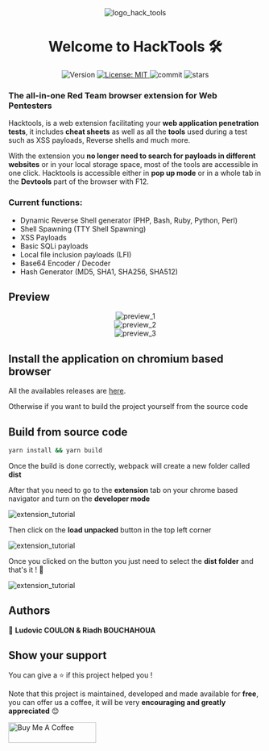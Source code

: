 <div align="center">
	<img alt="logo_hack_tools" src="https://i.imgur.com/evnvda2.png" />
<h1>Welcome to HackTools 🛠</h1>
<p>
  <img alt="Version" src="https://img.shields.io/badge/version-0.1.0-blue.svg?cacheSeconds=2592000" />
  <a href="#" target="_blank">
    <img alt="License: MIT" src="https://img.shields.io/badge/License-MIT-yellow.svg" />
  </a>
  <img alt="commit" src="https://img.shields.io/github/last-commit/LasCC/Hack-Tools" />
  <img alt="stars" src="https://img.shields.io/github/stars/LasCC/Hack-Tools?style=social" />
</p>
</div>

### The all-in-one Red Team browser extension for **Web Pentesters**

Hacktools, is a web extension facilitating your **web application penetration tests**, it includes **cheat sheets** as well as all the **tools** used during a test such as XSS payloads, Reverse shells and much more.

With the extension you **no longer need to search for payloads in different websites** or in your local storage space, most of the tools are accessible in one click. Hacktools is accessible either in **pop up mode** or in a whole tab in the **Devtools** part of the browser with F12.

### Current functions:

- Dynamic Reverse Shell generator (PHP, Bash, Ruby, Python, Perl)
- Shell Spawning (TTY Shell Spawning)
- XSS Payloads
- Basic SQLi payloads
- Local file inclusion payloads (LFI)
- Base64 Encoder / Decoder
- Hash Generator (MD5, SHA1, SHA256, SHA512)

## Preview

<div align='center'>
  <img alt="preview_1" src="https://i.imgur.com/96PaPqa.png" />
</div>

<div align='center'>
  <img alt="preview_2" src="https://i.imgur.com/1MIRS0X.png" />
</div>

<div align='center'>
  <img alt="preview_3" src="https://i.imgur.com/jItstmk.png" />
</div>

## Install the application on chromium based browser

All the availables releases are [here](https://github.com/LasCC/Hack-Tools/releases).

Otherwise if you want to build the project yourself from the source code

## Build from source code

```bash
yarn install && yarn build
```

Once the build is done correctly, webpack will create a new folder called **dist**

After that you need to go to the **extension** tab on your chrome based navigator and turn on the **developer mode**

<img alt="extension_tutorial" src="https://i.imgur.com/0GRfu2K.png" />

Then click on the **load unpacked** button in the top left corner

<img alt="extension_tutorial" src="https://i.imgur.com/q41GeAb.png" />

Once you clicked on the button you just need to select the **dist folder** and that's it ! 🎉

<img alt="extension_tutorial" src="https://i.imgur.com/mL4TVu0.png" />

## Authors

👤 **Ludovic COULON & Riadh BOUCHAHOUA**

## Show your support

You can give a ⭐️ if this project helped you !

Note that this project is maintained, developed and made available for **free**, you can offer us a coffee, it will be very **encouraging and greatly appreciated** 😊

<a href="https://www.buymeacoffee.com/hacktools" target="_blank"><img src="https://www.buymeacoffee.com/assets/img/custom_images/orange_img.png" alt="Buy Me A Coffee" style="height: 41px !important;width: 174px !important" ></a>
